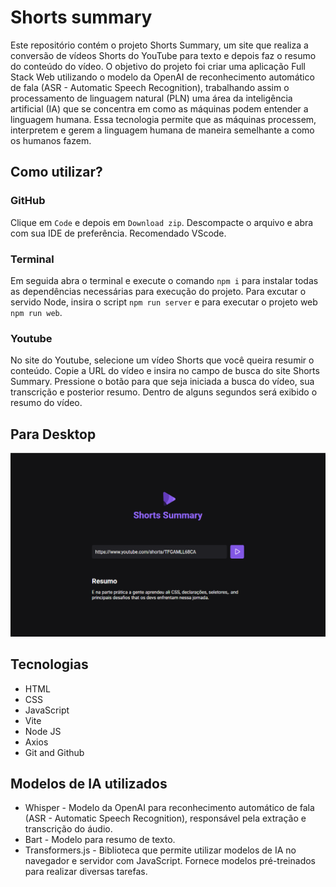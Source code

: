 # Shorts summary

Este repositório contém o projeto Shorts Summary, um site que realiza a conversão de vídeos Shorts do YouTube para texto e depois faz o resumo do conteúdo do vídeo. 
O objetivo do projeto foi criar uma aplicação Full Stack Web utilizando o modelo da OpenAI de reconhecimento automático de fala (ASR - Automatic Speech Recognition), trabalhando assim o processamento 
de linguagem natural (PLN) uma área da inteligência artificial (IA) que se concentra em como as máquinas podem entender a linguagem humana. Essa tecnologia permite que as máquinas processem, interpretem 
e gerem a linguagem humana de maneira semelhante a como os humanos fazem.

## Como utilizar?
### GitHub
Clique em `Code` e depois em `Download zip`. Descompacte o arquivo e abra com sua IDE de preferência. Recomendado VScode.

### Terminal
Em seguida abra o terminal e execute o comando `npm i` para instalar todas as dependências necessárias para execução do projeto.
Para excutar o servido Node, insira o script `npm run server` e para executar o projeto web 
    `npm run web`.

### Youtube
No site do Youtube, selecione um vídeo Shorts que você queira resumir o conteúdo. Copie a URL do vídeo e insira no campo de busca do site Shorts Summary. Pressione o botão para que seja iniciada a busca do vídeo, 
sua transcrição e posterior resumo. Dentro de alguns segundos será exibido o resumo do vídeo.

## Para Desktop
![screenshot](public/readme.png)

## Tecnologias

- HTML
- CSS
- JavaScript
- Vite
- Node JS
- Axios
- Git and Github

## Modelos de IA utilizados
- Whisper - Modelo da OpenAI para reconhecimento automático de fala (ASR - Automatic Speech Recognition), responsável pela extração e transcrição do áudio.
- Bart - Modelo para resumo de texto.
- Transformers.js - Biblioteca que permite utilizar modelos de IA no navegador e servidor com JavaScript. Fornece modelos pré-treinados para realizar diversas tarefas.

